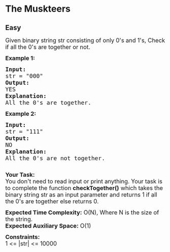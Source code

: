 # The Muskteers
## Easy
<div class="problem-statement">
                <p></p><p><span style="font-size:18px">Given binary string str consisting of only 0's and 1's, Check if all the 0's are together or not.</span></p>

<p><span style="font-size:18px"><strong>Example 1:</strong></span></p>

<pre><span style="font-size:18px"><strong>Input:</strong>
str = "000"
<strong>Output:</strong>
YES
<strong>Explanation:</strong>
All the 0's are together.</span></pre>

<p><span style="font-size:18px"><strong>Example 2:</strong></span></p>

<pre><span style="font-size:18px"><strong>Input:</strong>
str = "111"
<strong>Output:</strong>
NO
<strong>Explanation:</strong>
All the 0's are not together.</span></pre>

<p><br>
<span style="font-size:18px"><strong>Your Task:&nbsp;&nbsp;</strong><br>
You don't need to read input or print anything. Your task is to complete the function&nbsp;<strong>checkTogether()</strong>&nbsp;which takes the binary string str<strong>&nbsp;</strong>as an input parameter&nbsp;and returns 1 if all the 0's are&nbsp;together else returns 0.</span></p>

<p><span style="font-size:18px"><strong>Expected Time Complexity:</strong> O(N), Where N is the size of the&nbsp;string.<br>
<strong>Expected Auxiliary Space:</strong> O(1)</span></p>

<p><span style="font-size:18px"><strong>Constraints:</strong><br>
1 &lt;= |str| &lt;= 10000</span></p>
 <p></p>
            </div>